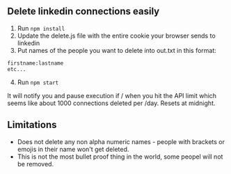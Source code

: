 ## Delete linkedin connections easily

1. Run `npm install`
2. Update the delete.js file with the entire cookie your browser sends to linkedin
3. Put names of the people you want to delete into out.txt in this format:

```firstname:lastname
firstname:lastname
etc...
```

4. Run `npm start` 

It will notify you and pause execution if / when you hit the API limit which seems like about 1000 connections deleted per /day. Resets at midnight.

## Limitations

* Does not delete any non alpha numeric names - people with brackets or emojis in their name won't get deleted.
* This is not the most bullet proof thing in the world, some peopel will not be removed.